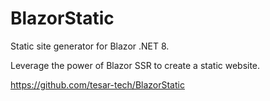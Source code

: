 ﻿# BlazorStatic

Static site generator for Blazor .NET 8. 

Leverage the power of Blazor SSR to create a static website.

https://github.com/tesar-tech/BlazorStatic